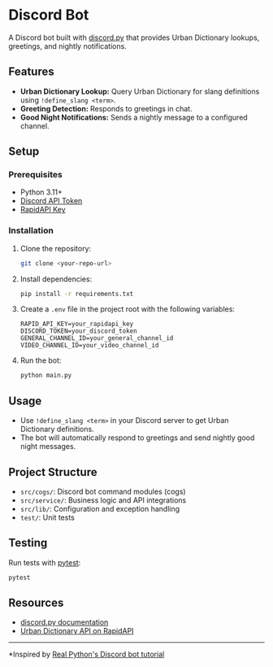 # Discord Bot

A Discord bot built with [discord.py](https://discordpy.readthedocs.io/en/stable/index.html) that provides Urban Dictionary lookups, greetings, and nightly notifications.

## Features

- **Urban Dictionary Lookup:** Query Urban Dictionary for slang definitions using `!define_slang <term>`.
- **Greeting Detection:** Responds to greetings in chat.
- **Good Night Notifications:** Sends a nightly message to a configured channel.

## Setup

### Prerequisites

- Python 3.11+
- [Discord API Token](https://discord.com/developers/applications)
- [RapidAPI Key](https://rapidapi.com/mashape/api/urban-dictionary)

### Installation

1. Clone the repository:

   ```sh
   git clone <your-repo-url>
   ```

2. Install dependencies:

   ```sh
   pip install -r requirements.txt
   ```

3. Create a `.env` file in the project root with the following variables:

   ```
   RAPID_API_KEY=your_rapidapi_key
   DISCORD_TOKEN=your_discord_token
   GENERAL_CHANNEL_ID=your_general_channel_id
   VIDEO_CHANNEL_ID=your_video_channel_id
   ```

4. Run the bot:
   ```sh
   python main.py
   ```

## Usage

- Use `!define_slang <term>` in your Discord server to get Urban Dictionary definitions.
- The bot will automatically respond to greetings and send nightly good night messages.

## Project Structure

- `src/cogs/`: Discord bot command modules (cogs)
- `src/service/`: Business logic and API integrations
- `src/lib/`: Configuration and exception handling
- `test/`: Unit tests

## Testing

Run tests with [pytest](https://docs.pytest.org/):

```sh
pytest
```

## Resources

- [discord.py documentation](https://discordpy.readthedocs.io/en/stable/index.html)
- [Urban Dictionary API on RapidAPI](https://rapidapi.com/mashape/api/urban-dictionary)

---

\*Inspired by [Real Python's Discord bot tutorial](https://realpython.com/how-to-make-a-discord-bot-python/#connecting-a-bot)
